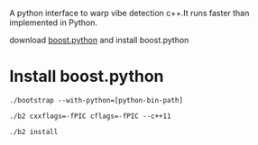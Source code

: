 A python interface to warp vibe detection c++.It runs faster than implemented in Python.

download [boost.python](https://dl.bintray.com/boostorg/release/1.75.0/source/boost_1_75_0_rc1.zip) and install boost.python 

# Install boost.python
```
./bootstrap --with-python=[python-bin-path]

./b2 cxxflags=-fPIC cflags=-fPIC --c++11

./b2 install
```
